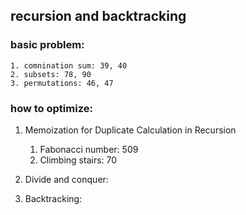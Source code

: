 ## recursion and backtracking 
### basic problem:
    1. comnination sum: 39, 40
    2. subsets: 78, 90
    3. permutations: 46, 47
        
### how to optimize: 
1. Memoization for Duplicate Calculation in Recursion
    1. Fabonacci number: 509
    2. Climbing stairs: 70
    
2. Divide and conquer: 
    
3. Backtracking:
